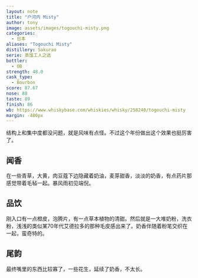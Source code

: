 ```yaml
---
layout: note
title: "户河内 Misty"
author: tony
image: assets/images/togouchi-misty.png
categories:
  - 日本
aliases: "Togouchi Misty"
distillery: Sakurao
serie: 蒸馏工人之选
bottler:
  - OB
strength: 48.0
cask_type:
  - Bourbon
score: 87.67
nose: 88
taste: 89
finish: 86
wb: https://www.whiskybase.com/whiskies/whisky/258240/togouchi-misty
margin: -480px
---
```

结构上和集中度都没问题，就是风味有点怪。不过这个年份做出这个效果也挺厉害了。

## 闻香
在一些青草，大黄，肉豆蔻下边隐藏着奶油，麦芽甜香，淡淡的奶香，有点药片那感觉带着毛毡一起。暴风雨初见端倪。

## 品饮
刚入口有一点橙皮，泡腾片，有一点草本植物的清甜。然后就是一大堆奶粉，洗衣粉，浅浅的类似某70年代艾德拉多的那种毛皮感出来了。奶香伴随着粉笔交织在一起，蛮奇特的。

## 尾韵
最终嘴里的东西比较寡了，一些花生，延续了奶香，不太长。
